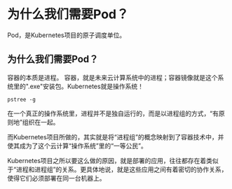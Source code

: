 # 为什么我们需要Pod？
Pod，是Kubernetes项目的原子调度单位。

## 为什么我们需要Pod？

容器的本质是进程。
容器，就是未来云计算系统中的进程；容器镜像就是这个系统里的".exe"安装包。Kubernetes就是操作系统！
```
pstree -g
```
在一个真正的操作系统里，进程并不是独自运行的，而是以进程组的方式，“有原则地”组织在一起。

而Kubernetes项目所做的，其实就是将“进程组”的概念映射到了容器技术中，并使其成为了这个云计算“操作系统”里的“一等公民”。

Kubernetes项目之所以要这么做的原因，就是部署的应用，往往都存在着类似于“进程和进程组”的关系。更具体地说，就是这些应用之间有着密切的协作关系，使得它们必须部署在同一台机器上。






